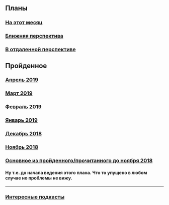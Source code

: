 ## Планы
### [На этот месяц](2019/May.md)

### [Ближняя перспектива](some-next-mounth.md)
### [В отдаленной перспективе](someday.md)

## Пройденное
### [Апрель 2019](2019/April.md)
### [Март 2019](2019/March.md)
### [Февраль 2019](2019/February.md)
### [Январь 2019](2019/January.md)
### [Декабрь 2018](2018/December.md)
### [Ноябрь 2018](2018/November.md)
### [Основное из пройденного/прочитанного до ноября 2018](passed.md)
#### Ну т.е. до начала ведения этого плана. Что то упущено в любом случае но проблемы не вижу.
__________________________________
### [Интересные подкасты](podcasts.md)
